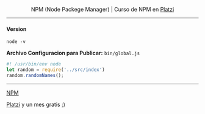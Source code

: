 <p align="center"> NPM (Node Packege Manager) | Curso de NPM en <a href="https://platzi.com/r/fernandofh/" target="_blank"> Platzi</a></p>

-------

#### Version 
``node -v ``

**Archivo Configuracion para Publicar:** ``bin/global.js``
```javascript
#! /usr/bin/env node
let random = require('../src/index')
random.randomNames();
```

-------
[NPM](https://www.npmjs.com)

[Platzi](https://platzi.com/clases/npm/) y un mes gratis [:)](https://platzi.com/r/fernandofh/)
